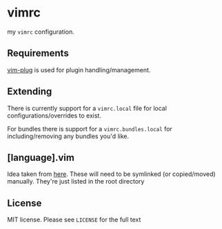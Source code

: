 vimrc
=======

my `vimrc` configuration.

## Requirements

[vim-plug](https://github.com/junegunn/vim-plug) is used for plugin handling/management.

## Extending

There is currently support for a `vimrc.local` file for local configurations/overrides to exist.

For bundles there is support for a `vimrc.bundles.local` for including/removing any bundles you'd like.

## [language].vim

Idea taken from [here](http://vim.wikia.com/wiki/Indenting_source_code). These will need to be symlinked (or copied/moved) manually. They're just listed in the root directory

## License

 MIT license. Please see `LICENSE` for the full text
